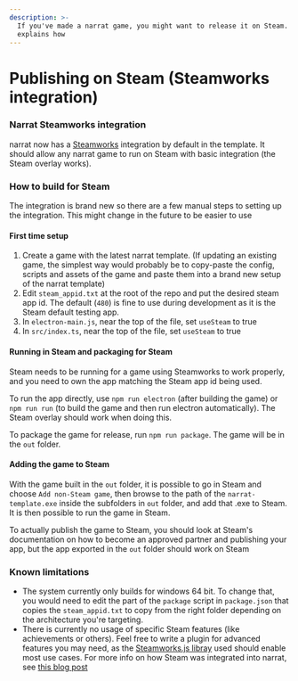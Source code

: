 ```yaml
---
description: >-
  If you've made a narrat game, you might want to release it on Steam. This page
  explains how
---
```


# Publishing on Steam (Steamworks integration)

### Narrat Steamworks integration

narrat now has a [Steamworks](https://partner.steamgames.com/) integration by default in the template. It should allow any narrat game to run on Steam with basic integration (the Steam overlay works).

### How to build for Steam

The integration is brand new so there are a few manual steps to setting up the integration. This might change in the future to be easier to use

#### First time setup

1. Create a game with the latest narrat template. (If updating an existing game, the simplest way would probably be to copy-paste the config, scripts and assets of the game and paste them into a brand new setup of the narrat template)
2. Edit `steam_appid.txt` at the root of the repo and put the desired steam app id. The default (`480`) is fine to use during development as it is the Steam default testing app.
3. In `electron-main.js`, near the top of the file, set `useSteam` to true
4. In `src/index.ts`, near the top of the file, set `useSteam` to true

#### Running in Steam and packaging for Steam

Steam needs to be running for a game using Steamworks to work properly, and you need to own the app matching the Steam app id being used.

To run the app directly, use `npm run electron` (after building the game) or `npm run run` (to build the game and then run electron automatically). The Steam overlay should work when doing this.

To package the game for release, run `npm run package`. The game will be in the `out` folder.

#### Adding the game to Steam

With the game built in the `out` folder, it is possible to go in Steam and choose `Add non-Steam game`, then browse to the path of the `narrat-template.exe` inside the subfolders in `out` folder, and add that .exe to Steam. It is then possible to run the game in Steam.

To actually publish the game to Steam, you should look at Steam's documentation on how to become an approved partner and publishing your app, but the app exported in the `out` folder should work on Steam

### Known limitations

* The system currently only builds for windows 64 bit. To change that, you would need to edit the part of the `package` script in `package.json` that copies the `steam_appid.txt` to copy from the right folder depending on the architecture you're targeting.
* There is currently no usage of specific Steam features (like achievements or others). Feel free to write a plugin for advanced features you may need, as the [Steamworks.js libray](https://github.com/ceifa/steamworks.js) used should enable most use cases. For more info on how Steam was integrated into narrat, see [this blog post](https://www.liana.one/integrate-electron-steam-api-steamworks)
